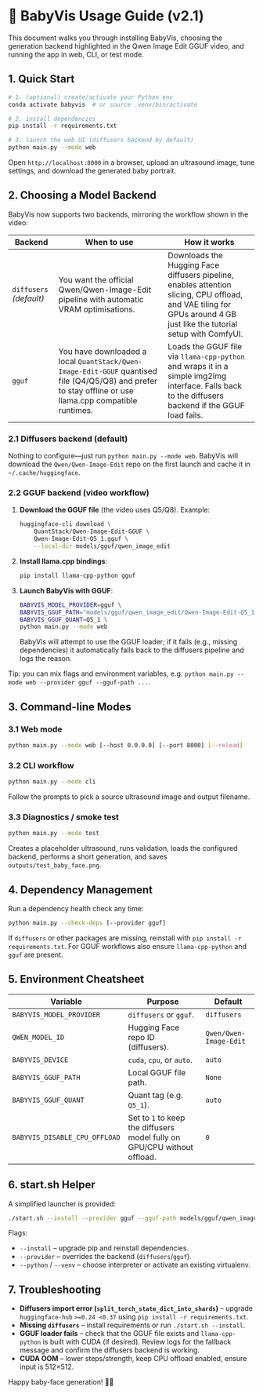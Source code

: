 # 🍼 BabyVis Usage Guide (v2.1)

This document walks you through installing BabyVis, choosing the generation backend highlighted in the Qwen Image Edit GGUF video, and running the app in web, CLI, or test mode.

## 1. Quick Start

```bash
# 1. (optional) create/activate your Python env
conda activate babyvis  # or source .venv/bin/activate

# 2. install dependencies
pip install -r requirements.txt

# 3. launch the web UI (diffusers backend by default)
python main.py --mode web
```

Open `http://localhost:8000` in a browser, upload an ultrasound image, tune settings, and download the generated baby portrait.

## 2. Choosing a Model Backend

BabyVis now supports two backends, mirroring the workflow shown in the video:

| Backend       | When to use | How it works |
|---------------|-------------|--------------|
| `diffusers` *(default)* | You want the official Qwen/Qwen-Image-Edit pipeline with automatic VRAM optimisations. | Downloads the Hugging Face diffusers pipeline, enables attention slicing, CPU offload, and VAE tiling for GPUs around 4 GB just like the tutorial setup with ComfyUI. |
| `gguf`        | You have downloaded a local `QuantStack/Qwen-Image-Edit-GGUF` quantised file (Q4/Q5/Q8) and prefer to stay offline or use llama.cpp compatible runtimes. | Loads the GGUF file via `llama-cpp-python` and wraps it in a simple img2img interface. Falls back to the diffusers backend if the GGUF load fails. |

### 2.1 Diffusers backend (default)

Nothing to configure—just run `python main.py --mode web`. BabyVis will download the `Qwen/Qwen-Image-Edit` repo on the first launch and cache it in `~/.cache/huggingface`.

### 2.2 GGUF backend (video workflow)

1. **Download the GGUF file** (the video uses Q5/Q8). Example:
   ```bash
   huggingface-cli download \
       QuantStack/Qwen-Image-Edit-GGUF \
       Qwen-Image-Edit-Q5_1.gguf \
       --local-dir models/gguf/qwen_image_edit
   ```
2. **Install llama.cpp bindings**:
   ```bash
   pip install llama-cpp-python gguf
   ```
3. **Launch BabyVis with GGUF**:
   ```bash
   BABYVIS_MODEL_PROVIDER=gguf \
   BABYVIS_GGUF_PATH="models/gguf/qwen_image_edit/Qwen-Image-Edit-Q5_1.gguf" \
   BABYVIS_GGUF_QUANT=Q5_1 \
   python main.py --mode web
   ```
   BabyVis will attempt to use the GGUF loader; if it fails (e.g., missing dependencies) it automatically falls back to the diffusers pipeline and logs the reason.

Tip: you can mix flags and environment variables, e.g. `python main.py --mode web --provider gguf --gguf-path ...`.

## 3. Command-line Modes

### 3.1 Web mode
```bash
python main.py --mode web [--host 0.0.0.0] [--port 8000] [--reload]
```

### 3.2 CLI workflow
```bash
python main.py --mode cli
```
Follow the prompts to pick a source ultrasound image and output filename.

### 3.3 Diagnostics / smoke test
```bash
python main.py --mode test
```
Creates a placeholder ultrasound, runs validation, loads the configured backend, performs a short generation, and saves `outputs/test_baby_face.png`.

## 4. Dependency Management

Run a dependency health check any time:
```bash
python main.py --check-deps [--provider gguf]
```

If `diffusers` or other packages are missing, reinstall with `pip install -r requirements.txt`. For GGUF workflows also ensure `llama-cpp-python` and `gguf` are present.

## 5. Environment Cheatsheet

| Variable | Purpose | Default |
|----------|---------|---------|
| `BABYVIS_MODEL_PROVIDER` | `diffusers` or `gguf`. | `diffusers` |
| `QWEN_MODEL_ID` | Hugging Face repo ID (diffusers). | `Qwen/Qwen-Image-Edit` |
| `BABYVIS_DEVICE` | `cuda`, `cpu`, or `auto`. | `auto` |
| `BABYVIS_GGUF_PATH` | Local GGUF file path. | `None` |
| `BABYVIS_GGUF_QUANT` | Quant tag (e.g. `Q5_1`). | `auto` |
| `BABYVIS_DISABLE_CPU_OFFLOAD` | Set to `1` to keep the diffusers model fully on GPU/CPU without offload. | `0` |

## 6. start.sh Helper

A simplified launcher is provided:
```bash
./start.sh --install --provider gguf --gguf-path models/gguf/qwen_image_edit/Qwen-Image-Edit-Q5_1.gguf
```
Flags:
- `--install` – upgrade pip and reinstall dependencies.
- `--provider` – overrides the backend (`diffusers`/`gguf`).
- `--python` / `--venv` – choose interpreter or activate an existing virtualenv.

## 7. Troubleshooting

- **Diffusers import error (`split_torch_state_dict_into_shards`)** – upgrade `huggingface-hub` `>=0.24 <0.37` using `pip install -r requirements.txt`.
- **Missing `diffusers`** – install requirements or run `./start.sh --install`.
- **GGUF loader fails** – check that the GGUF file exists and `llama-cpp-python` is built with CUDA (if desired). Review logs for the fallback message and confirm the diffusers backend is working.
- **CUDA OOM** – lower steps/strength, keep CPU offload enabled, ensure input is 512×512.

Happy baby-face generation! 🎨👶
